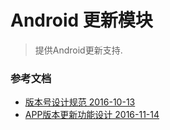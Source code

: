 # Android 更新模块

> 提供Android更新支持.






### 参考文档
- [版本号设计规范 2016-10-13](doc/版本号设计规范.pdf)
- [APP版本更新功能设计 2016-11-14](doc/APP版本更新功能设计.pdf)

